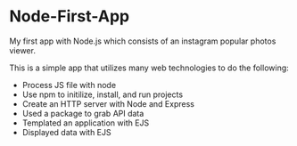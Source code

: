 # Node-First-App

My first app with Node.js which consists of an instagram popular photos viewer.

This is a simple app that utilizes many web technologies to do the following:

- Process JS file with node
- Use npm to initilize, install, and run projects
- Create an HTTP server with Node and Express
- Used a package to grab API data
- Templated an application with EJS
- Displayed data with EJS
